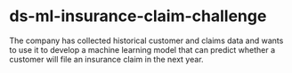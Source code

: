 # ds-ml-insurance-claim-challenge

The company has collected historical customer and claims data and wants to use it to develop a machine learning model that can predict whether a customer will file an insurance claim in the next year.
